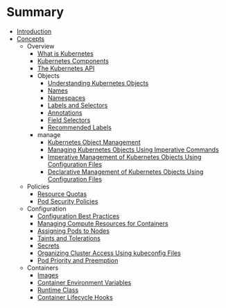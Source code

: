 # Summary

* [Introduction](README.md)
* [Concepts](Concepts/README.md)
    * Overview
        * [What is Kubernetes](Concepts/Overview/kubernetes.md)
        * [Kubernetes Components](Concepts/Overview/components.md)
        * [The Kubernetes API](Concepts/Overview/api.md)
        * Objects
            * [Understanding Kubernetes Objects](Concepts/Overview/Objects/objs.md)
            * [Names](Concepts/Overview/Objects/names.md)
            * [Namespaces](Concepts/Overview/Objects/namespaces.md)
            * [Labels and Selectors](Concepts/Overview/Objects/labels.md)
            * [Annotations](Concepts/Overview/Objects/annotations.md)
            * [Field Selectors](Concepts/Overview/Objects/field.md)
            * [Recommended Labels](Concepts/Overview/Objects/recLabels.md)
        * manage
            * [Kubernetes Object Management](Concepts/Overview/manage/kom.md)
            * [Managing Kubernetes Objects Using Imperative Commands](Concepts/Overview/manage/commans.md)
            * [Imperative Management of Kubernetes Objects Using Configuration Files](Concepts/Overview/manage/configuration.md)
            * [Declarative Management of Kubernetes Objects Using Configuration Files](Concepts/Overview/manage/declarative.md)
    * Policies
        * [Resource Quotas](Concepts/Policies/resourceQuotas.md)
        * [Pod Security Policies](Concepts/Policies/podSecPolicy.md)
    * Configuration
        * [Configuration Best Practices](Concepts/Configuration/configureBestPractices.md)
        * [Managing Compute Resources for Containers](Concepts/Configuration/containerResources.md)
        * [Assigning Pods to Nodes](Concepts/Configuration/podAssign.md)
        * [Taints and Tolerations](Concepts/Configuration/tt.md)
        * [Secrets](Concepts/Configuration/secrets.md)
        * [Organizing Cluster Access Using kubeconfig Files](Concepts/Configuration/ocaukf.md)
        * [Pod Priority and Preemption](Concepts/Configuration/ppp.md)
    * Containers
        * [Images](Concepts/Containers/images.md)
        * [Container Environment Variables](Concepts/Containers/envs.md)
        * [Runtime Class](Concepts/Containers/runtime.md)
        * [Container Lifecycle Hooks](Concepts/Containers/lifecycle.md)